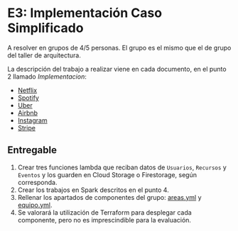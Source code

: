 # E3: Implementación Caso Simplificado

A resolver en grupos de 4/5 personas. El grupo es el mismo que el de grupo del taller de arquitectura.

La descripción del trabajo a realizar viene en cada documento, en el punto 2 llamado _Implementacion_:

- [Netflix](http://bigdata.luisbelloch.es/netflix.html)
- [Spotify](http://bigdata.luisbelloch.es/spotify.html)
- [Uber](http://bigdata.luisbelloch.es/uber.html)
- [Airbnb](http://bigdata.luisbelloch.es/airbnb.html)
- [Instagram](http://bigdata.luisbelloch.es/instagram.html)
- [Stripe](http://bigdata.luisbelloch.es/stripe.html)

## Entregable

1. Crear tres funciones lambda que reciban datos de `Usuarios`, `Recursos` y `Eventos` y los guarden en Cloud Storage o Firestorage, según corresponda.
2. Crear los trabajos en Spark descritos en el punto 4.
3. Rellenar los apartados de componentes del grupo: [areas.yml](./areas.yml) y [equipo.yml](./equipo.yml).
4. Se valorará la utilización de Terraform para desplegar cada componente, pero no es imprescindible para la evaluación.
